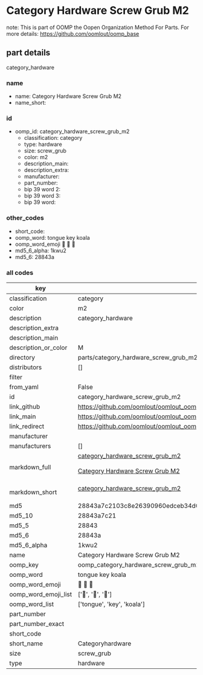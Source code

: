 # Category Hardware Screw Grub M2  

note: This is part of OOMP the Oopen Organization Method For Parts. For more details: https://github.com/oomlout/oomp_base

##  part details
  



category_hardware



### name
* name: Category Hardware Screw Grub M2
* name_short: 
### id
* oomp_id: category_hardware_screw_grub_m2
  * classification: category
  * type: hardware
  * size: screw_grub
  * color: m2
  * description_main: 
  * description_extra: 
  * manufacturer: 
  * part_number: 
  * bip 39 word 2: 
  * bip 39 word 3: 
  * bip 39 word: 

### other_codes
* short_code: 
* oomp_word: tongue key koala
* oomp_word_emoji :tongue: :key: :koala:
* md5_6_alpha: 1kwu2
* md5_6: 28843a









### all codes 
| key | value |  
| --- | --- |  
| classification | category |  
| color | m2 |  
| description | category_hardware |  
| description_extra |  |  
| description_main |  |  
| description_or_color | M  |  
| directory | parts/category_hardware_screw_grub_m2 |  
| distributors | [] |  
| filter |  |  
| from_yaml | False |  
| id | category_hardware_screw_grub_m2 |  
| link_github | https://github.com/oomlout/oomlout_oomp_version_1_messy/tree/main/parts/category_hardware_screw_grub_m2 |  
| link_main | https://github.com/oomlout/oomlout_oomp_version_1_messy/tree/main/parts/category_hardware_screw_grub_m2 |  
| link_redirect | https://github.com/oomlout/oomlout_oomp_version_1_messy/tree/main/parts/category_hardware_screw_grub_m2 |  
| manufacturer |  |  
| manufacturers | [] |  
| markdown_full | [category_hardware_screw_grub_m2](none)<br>[](none)<br>[Category Hardware Screw Grub M2](none)<br><br> |  
| markdown_short | [category_hardware_screw_grub_m2](none)<br><br> |  
| md5 | 28843a7c2103c8e26390960edceb34d0 |  
| md5_10 | 28843a7c21 |  
| md5_5 | 28843 |  
| md5_6 | 28843a |  
| md5_6_alpha | 1kwu2 |  
| name | Category Hardware Screw Grub M2 |  
| oomp_key | oomp_category_hardware_screw_grub_m2 |  
| oomp_word | tongue key koala |  
| oomp_word_emoji | :tongue: :key: :koala: |  
| oomp_word_emoji_list | [':tongue:', ':key:', ':koala:'] |  
| oomp_word_list | ['tongue', 'key', 'koala'] |  
| part_number |  |  
| part_number_exact |  |  
| short_code |  |  
| short_name | Categoryhardware |  
| size | screw_grub |  
| type | hardware |  
